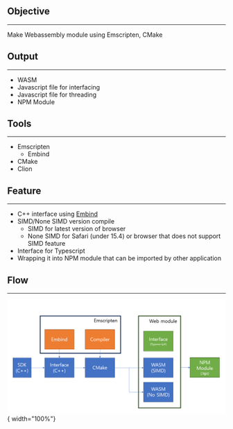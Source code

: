 ## Objective
---
Make Webassembly module using Emscripten, CMake 

## Output
---
- WASM
- Javascript file for interfacing
- Javascript file for threading
- NPM Module

## Tools
---
- Emscripten
    - Embind
- CMake
- Clion

## Feature
---
- C++ interface using [Embind](https://emscripten.org/docs/porting/connecting_cpp_and_javascript/embind.html)
- SIMD/None SIMD version compile
  - SIMD for latest version of browser
  - None SIMD for Safari (under 15.4) or browser that does not support SIMD feature
- Interface for Typescript
- Wrapping it into NPM module that can be imported by other application

## Flow
---
![WASM build flow](../imgs/wasm/flow.png){ width="100%"}